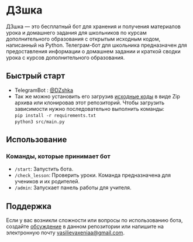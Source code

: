 # ДЗшка

ДЗшка — это бесплатный бот для хранения и получения материалов урока и домашнего задания для школьников по курсам дополнительного образования с открытым исходным кодом, написанный на Python. 
Телеграм-бот для школьника предназначен для предоставления информации о домашнем задании и краткой сводки урока с курсов дополнительного образования. 

## Быстрый старт

* TelegramBot : [@DZshka](https://t.me/Reboticalessonsbot)
* Так же можно установить его загрузив [исходные коды](https://github.com/VasilievaKA/Project/tree/main/src) в виде Zip архива или клонировав этот репозиторий. Чтобы загрузить зависимости нужно последовательно выполнить команды:  
``pip install -r requirements.txt``  
``python3 src/main.py ``

## Использование

### Команды, которые принимает бот

- `/start`: Запустить бота.
- `/check_lesson`: Проверить уроки. Команда предназначена для учеников и их родителей.
- `/admin`: Запускает панель работы для учителя.

## Поддержка

Если у вас возникли сложности или вопросы по использованию бота, создайте [обсуждение](https://github.com/VasilievaKA/Project/issues) в данном репозитории или напишите на электронную почту <vasilievaxeniaa@gmail.com>.

